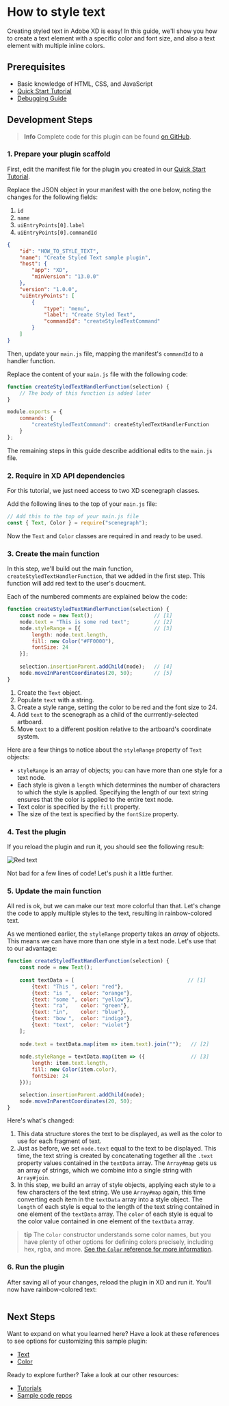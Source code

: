 # How to style text

Creating styled text in Adobe XD is easy! In this guide, we'll show you how to create a text element with a specific color and font size, and also a text element with multiple inline colors.


## Prerequisites
- Basic knowledge of HTML, CSS, and JavaScript
- [Quick Start Tutorial](/guides/quick-start-guide)
- [Debugging Guide](/guides/debugging-guide/README.md)

## Development Steps

> **Info**
> Complete code for this plugin can be found [on GitHub](https://github.com/AdobeXD/Plugin-Samples/tree/master/how-to-style-text).

### 1.  Prepare your plugin scaffold

First, edit the manifest file for the plugin you created in our [Quick Start Tutorial](/guides/quick-start-guide).

Replace the JSON object in your manifest with the one below, noting the changes for the following fields:

1. `id`
1. `name`
1. `uiEntryPoints[0].label`
1. `uiEntryPoints[0].commandId`

```json
{
    "id": "HOW_TO_STYLE_TEXT",
    "name": "Create Styled Text sample plugin",
    "host": {
        "app": "XD",
        "minVersion": "13.0.0"
    },
    "version": "1.0.0",
    "uiEntryPoints": [
        {
            "type": "menu",
            "label": "Create Styled Text",
            "commandId": "createStyledTextCommand"
        }
    ]
}
```


Then, update your `main.js` file, mapping the manifest's `commandId` to a handler function.

Replace the content of your `main.js` file with the following code:

```js
function createStyledTextHandlerFunction(selection) {
    // The body of this function is added later
}

module.exports = { 
    commands: {
        "createStyledTextCommand": createStyledTextHandlerFunction
    }
};
```

The remaining steps in this guide describe additional edits to the `main.js` file.


### 2. Require in XD API dependencies

For this tutorial, we just need access to two XD scenegraph classes.

Add the following lines to the top of your `main.js` file:

```js
// Add this to the top of your main.js file
const { Text, Color } = require("scenegraph");
```

Now the `Text` and `Color` classes are required in and ready to be used.


### 3. Create the main function

In this step, we'll build out the main function, `createStyledTextHandlerFunction`, that we added in the first step. This function will add red text to the user's doucment.

Each of the numbered comments are explained below the code:

```js
function createStyledTextHandlerFunction(selection) {
    const node = new Text();                    // [1]
    node.text = "This is some red text";        // [2]
    node.styleRange = [{                        // [3]
        length: node.text.length,
        fill: new Color("#FF0000"),
        fontSize: 24
    }];
    
    selection.insertionParent.addChild(node);   // [4]
    node.moveInParentCoordinates(20, 50);       // [5]
}
```

1. Create the `Text` object.
2. Populate `text` with a string.
3. Create a style range, setting the color to be red and the font size to 24.  
4. Add `text` to the scenegraph as a child of the currrently-selected artboard.
5. Move `text` to a different position relative to the artboard's coordinate system.

Here are a few things to notice about the `styleRange` property of `Text` objects:
* `styleRange` is an array of objects; you can have more than one style for a text node.
* Each style is given a `length` which determines the number of characters to which the style is applied. Specifying the length of our text string ensures that the color is applied to the entire text node.
* Text color is specified by the `fill` property.
* The size of the text is specified by the `fontSize` property.


### 4. Test the plugin

If you reload the plugin and run it, you should see the following result:

![Red text](./assets/red.png)

Not bad for a few lines of code! Let's push it a little further.


### 5. Update the main function

All red is ok, but we can make our text more colorful than that. Let's change the code to apply multiple styles to the text, resulting in rainbow-colored text.

As we mentioned earlier, the `styleRange` property takes an _array_ of objects. This means we can have more than one style in a text node. Let's use that to our advantage:

```js
function createStyledTextHandlerFunction(selection) {
    const node = new Text();
    
    const textData = [                                     // [1]
    	{text: "This ", color: "red"},
    	{text: "is ",   color: "orange"},
    	{text: "some ", color: "yellow"},
    	{text: "ra",    color: "green"},
    	{text: "in",    color: "blue"},
    	{text: "bow ",  color: "indigo"},
    	{text: "text",  color: "violet"}
    ];
    
    node.text = textData.map(item => item.text).join("");   // [2]
    
    node.styleRange = textData.map(item => ({               // [3]
        length: item.text.length,
        fill: new Color(item.color),
        fontSize: 24
    }));

    selection.insertionParent.addChild(node);
    node.moveInParentCoordinates(20, 50);
}
```

Here's what's changed:

1. This data structure stores the text to be displayed, as well as the color to use for each fragment of text.
1. Just as before, we set `node.text` equal to the text to be displayed. This time, the text string is created by concatenating together all the `.text` property values contained in the `textData` array. The `Array#map` gets us an array of strings, which we combine into a single string with `Array#join`.
1. In this step, we build an array of style objects, applying each style to a few characters of the text string. We use `Array#map` again, this time converting each item in the `textData` array into a style object. The `length` of each style is equal to the length of the text string contained in one element of the `textData` array. The `color` of each style is equal to the color value contained in one element of the `textData` array.

> **tip**
> The `Color` constructor understands some color names, but you have plenty of other options for defining colors precisely, including hex, rgba, and more. [See the `Color` reference for more information](/reference/Color.html).


### 6. Run the plugin

After saving all of your changes, reload the plugin in XD and run it. You'll now have rainbow-colored text:

![]()


## Next Steps

Want to expand on what you learned here? Have a look at these references to see options for customizing this sample plugin:

- [Text](/reference/scenegraph.md#text)
- [Color](/reference/Color.md)


Ready to explore further? Take a look at our other resources:

- [Tutorials](/guides)
- [Sample code repos](https://github.com/AdobeXD/plugin-samples)